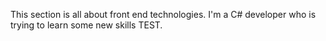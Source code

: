 This section is all about front end technologies. I'm a C# developer who is trying to learn some new skills
TEST.